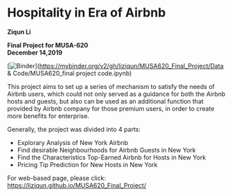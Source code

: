 # Hospitality in Era of Airbnb  

**Ziqun Li**     
  
**Final Project for MUSA-620**    
**December 14,2019**   
  
[![Binder](https://mybinder.org/badge_logo.svg)](https://mybinder.org/v2/gh/liziqun/MUSA620_Final_Project/Data & Code/MUSA620_final project code.ipynb)

This project aims to set up a series of mechanism to satisfy the needs of Airbnb users, which could not only served as a guidance for both the Airbnb hosts and guests, but also can be used as an additional function that provided by Airbnb company for those premium users, in order to create more benefits for enterprise.

Generally, the project was divided into 4 parts:
- Explorary Analysis of New York Airbnb
- Find desirable Neighbourhoods for Airbnb Guests in New York
- Find the Characteristics Top-Earned Airbnb for Hosts in New York
- Pricing Tip Prediction for New Hosts in New York

For web-based page, please click: https://liziqun.github.io/MUSA620_Final_Project/
